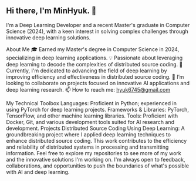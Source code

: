 ## Hi there, I'm MinHyuk. 👋
I'm a Deep Learning Developer and a recent Master's graduate in Computer Science (2024), with a keen interest in solving complex challenges through innovative deep learning solutions.

About Me
🎓 Earned my Master's degree in Computer Science in 2024, specializing in deep learning applications.
💡 Passionate about leveraging deep learning to decode the complexities of distributed source coding.
🌱 Currently, I'm dedicated to advancing the field of deep learning by improving efficiency and effectiveness in distributed source coding.
👯 I’m looking to collaborate on projects focused on innovative AI applications and deep learning research.
📫 How to reach me: hyuk6745@gmail.com


My Technical Toolbox
Languages: Proficient in Python; experienced in using PyTorch for deep learning projects.
Frameworks & Libraries: PyTorch, TensorFlow, and other machine learning libraries.
Tools: Proficient with Docker, Git, and various development tools suited for AI research and development.
Projects
Distributed Source Coding Using Deep Learning: A groundbreaking project where I applied deep learning techniques to enhance distributed source coding. This work contributes to the efficiency and reliability of distributed systems in processing and transmitting information.
Feel free to explore my repositories to see more of my work and the innovative solutions I'm working on. I'm always open to feedback, collaborations, and opportunities to push the boundaries of what's possible with AI and deep learning.

<!--[Project Name 1]: [Brief Description] | Link to Project
[Project Name 2]: [Brief Description] | Link to Project-->

